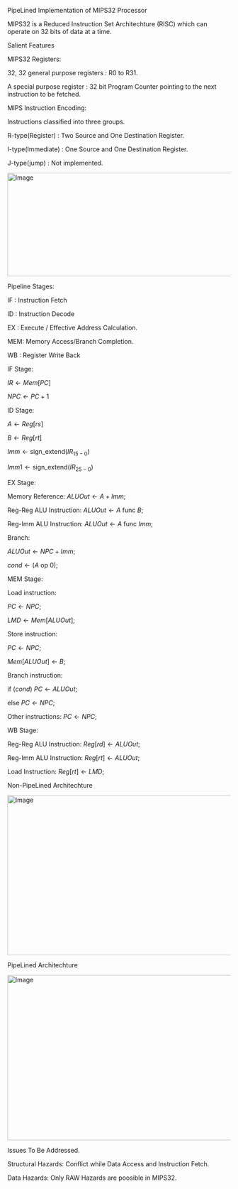 PipeLined Implementation of MIPS32 Processor

MIPS32 is a Reduced Instruction Set Architechture (RISC) which can operate on 32 bits of data at a time.

Salient Features

MIPS32 Registers:

32, 32 general purpose registers : R0 to R31.

A special purpose register : 32 bit Program Counter pointing to the next instruction to be fetched.

MIPS Instruction Encoding:

Instructions classified into three groups.

R-type(Register) : Two Source and One Destination Register.

I-type(Immediate) : One Source and One Destination Register.

J-type(jump) : Not implemented.

<img width="523" height="233" alt="Image" src="https://github.com/user-attachments/assets/4614a59c-f91e-4610-a7e0-cc65246075c1" />

Pipeline Stages:

IF : Instruction Fetch

ID : Instruction Decode

EX : Execute / Effective Address Calculation.

MEM: Memory Access/Branch Completion.

WB : Register Write Back

IF Stage:

$IR \leftarrow Mem[PC]$

$NPC \leftarrow PC + 1$

ID Stage:

$A \leftarrow Reg[rs]$

$B \leftarrow Reg[rt]$

$Imm \leftarrow \text{sign\_extend}(IR_{15-0})$

$Imm1 \leftarrow \text{sign\_extend}(IR_{25-0})$

EX Stage:

Memory Reference: $ALUOut \leftarrow A + Imm;$

Reg-Reg ALU Instruction: $ALUOut \leftarrow A \text{ func } B;$

Reg-Imm ALU Instruction: $ALUOut \leftarrow A \text{ func } Imm;$

Branch:

$ALUOut \leftarrow NPC + Imm;$

$cond \leftarrow (A \text{ op } 0);$

MEM Stage:

Load instruction:

$PC \leftarrow NPC;$

$LMD \leftarrow Mem[ALUOut];$

Store instruction:

$PC \leftarrow NPC;$

$Mem[ALUOut] \leftarrow B;$

Branch instruction:

$\text{if } (cond) \text{ } PC \leftarrow ALUOut;$

$\text{else } PC \leftarrow NPC;$

Other instructions: $PC \leftarrow NPC;$

WB Stage:

Reg-Reg ALU Instruction: $Reg[rd] \leftarrow ALUOut;$

Reg-Imm ALU Instruction: $Reg[rt] \leftarrow ALUOut;$

Load Instruction: $Reg[rt] \leftarrow LMD;$

Non-PipeLined Architechture

<img width="811" height="360" alt="Image" src="https://github.com/user-attachments/assets/c5223b97-0fb8-409e-82e1-c29cb66acd1c" />

PipeLined Architechture

<img width="809" height="372" alt="Image" src="https://github.com/user-attachments/assets/40a61dfd-a2f9-4b35-8aef-1287714c4951" />

Issues To Be Addressed.

Structural Hazards: Conflict while Data Access and Instruction Fetch.

Data Hazards: Only RAW Hazards are poosible in MIPS32.
